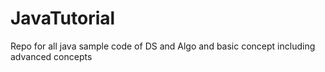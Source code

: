 # JavaTutorial
Repo for all java sample code of DS and Algo and basic concept including advanced concepts

